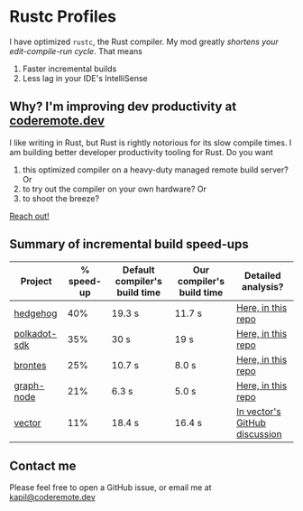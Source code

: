 # Rustc Profiles
I have optimized `rustc`, the Rust compiler. My mod greatly *shortens your edit-compile-run cycle*. That means
1. Faster incremental builds
2. Less lag in your IDE's IntelliSense

## Why? I'm improving dev productivity at [coderemote.dev](https://coderemote.dev)
I like writing in Rust, but Rust is rightly notorious for its slow compile times. I am building better developer productivity tooling for Rust. Do you want
1. this optimized compiler on a heavy-duty managed remote build server? Or
2. to try out the compiler on your own hardware? Or
3. to shoot the breeze?

[Reach out!](#contact-me)

## Summary of incremental build speed-ups
| Project      | % speed-up | Default compiler's build time | Our compiler's build time | Detailed analysis?
| ------------- | ------------- | ------------- | ------------- | ------------- |
| [hedgehog](https://hedgehog.app/) | 40% | 19.3 s | 11.7 s | [Here, in this repo](hedgehog)
| [polkadot-sdk](https://github.com/paritytech/polkadot-sdk) | 35% | 30 s | 19 s | [Here, in this repo](polkadot-sdk)
| [brontes](https://github.com/SorellaLabs/brontes) | 25% | 10.7 s | 8.0 s | [Here, in this repo](brontes)
| [graph-node](https://github.com/graphprotocol/graph-node) | 21% | 6.3 s | 5.0 s | [Here, in this repo](graph-node)
| [vector](https://github.com/vectordotdev/vector) | 11% | 18.4 s | 16.4 s | [In vector's GitHub discussion](https://github.com/vectordotdev/vector/discussions/19930)

## Contact me
Please feel free to open a GitHub issue, or email me at <kapil@coderemote.dev>

